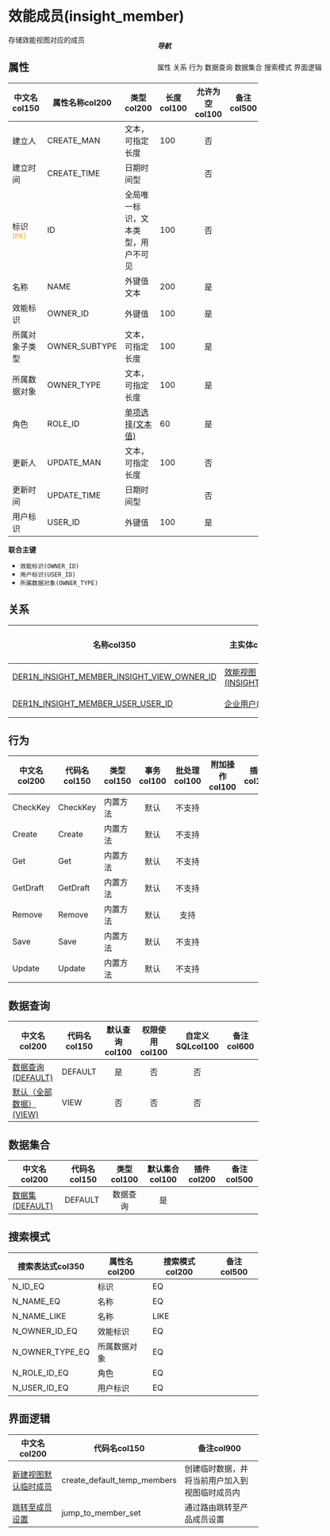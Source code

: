# 效能成员(insight_member)  <!-- {docsify-ignore-all} -->


存储效能视图对应的成员


## 属性
|    中文名col150 | 属性名称col200           | 类型col200     | 长度col100    |允许为空col100    |  备注col500  |
| --------   |------------| -----  | -----  | :----: | -------- |
|建立人|CREATE_MAN|文本，可指定长度|100|否||
|建立时间|CREATE_TIME|日期时间型||否||
|标识<sup class="footnote-symbol"><font color=orange>[PK]</font></sup>|ID|全局唯一标识，文本类型，用户不可见|100|否||
|名称|NAME|外键值文本|200|是||
|效能标识|OWNER_ID|外键值|100|是||
|所属对象子类型|OWNER_SUBTYPE|文本，可指定长度|100|是||
|所属数据对象|OWNER_TYPE|文本，可指定长度|100|是||
|角色|ROLE_ID|[单项选择(文本值)](index/dictionary_index#role_type "角色类型")|60|是||
|更新人|UPDATE_MAN|文本，可指定长度|100|否||
|更新时间|UPDATE_TIME|日期时间型||否||
|用户标识|USER_ID|外键值|100|是||

<p class="panel-title"><b>联合主键</b></p>

  * `效能标识(OWNER_ID)`
  * `用户标识(USER_ID)`
  * `所属数据对象(OWNER_TYPE)`

## 关系

<el-row>
<el-tabs v-model="show_der">
<el-tab-pane label="从关系" name="minor">

|  名称col350   | 主实体col200   | 关系类型col200   |    备注col500  |
| -------- |---------- |-----------|----- |
|[DER1N_INSIGHT_MEMBER_INSIGHT_VIEW_OWNER_ID](der/DER1N_INSIGHT_MEMBER_INSIGHT_VIEW_OWNER_ID)|[效能视图(INSIGHT_VIEW)](module/Insight/insight_view)|1:N关系||
|[DER1N_INSIGHT_MEMBER_USER_USER_ID](der/DER1N_INSIGHT_MEMBER_USER_USER_ID)|[企业用户(USER)](module/Base/user)|1:N关系||

</el-tab-pane>
</el-tabs>
</el-row>

## 行为
| 中文名col200    | 代码名col150    | 类型col150    | 事务col100   | 批处理col100   | 附加操作col100  | 插件col150    |  备注col300  |
| -------- |---------- |----------- |:----:|:----:|---------| ----- | ----- |
|CheckKey|CheckKey|内置方法|默认|不支持||||
|Create|Create|内置方法|默认|不支持||||
|Get|Get|内置方法|默认|不支持||||
|GetDraft|GetDraft|内置方法|默认|不支持||||
|Remove|Remove|内置方法|默认|支持||||
|Save|Save|内置方法|默认|不支持||||
|Update|Update|内置方法|默认|不支持||||

## 数据查询
| 中文名col200    | 代码名col150    | 默认查询col100 | 权限使用col100 | 自定义SQLcol100 |  备注col600|
| --------  | --------   | :----:  |:----:  | :----:  |----- |
|[数据查询(DEFAULT)](module/Insight/insight_member/query/Default)|DEFAULT|是|否 |否 ||
|[默认（全部数据）(VIEW)](module/Insight/insight_member/query/View)|VIEW|否|否 |否 ||

## 数据集合
| 中文名col200  | 代码名col150  | 类型col100 | 默认集合col100 |   插件col200|   备注col500|
| --------  | --------   | :----:   | :----:   | ----- |----- |
|[数据集(DEFAULT)](module/Insight/insight_member/dataset/Default)|DEFAULT|数据查询|是|||

## 搜索模式
|   搜索表达式col350   |    属性名col200    |    搜索模式col200        |备注col500  |
| -------- |------------|------------|------|
|N_ID_EQ|标识|EQ||
|N_NAME_EQ|名称|EQ||
|N_NAME_LIKE|名称|LIKE||
|N_OWNER_ID_EQ|效能标识|EQ||
|N_OWNER_TYPE_EQ|所属数据对象|EQ||
|N_ROLE_ID_EQ|角色|EQ||
|N_USER_ID_EQ|用户标识|EQ||

## 界面逻辑
|  中文名col200 | 代码名col150 | 备注col900 |
| --------|--------|--------|
|[新建视图默认临时成员](module/Insight/insight_member/uilogic/create_default_temp_members)|create_default_temp_members|创建临时数据，并将当前用户加入到视图临时成员内|
|[跳转至成员设置](module/Insight/insight_member/uilogic/jump_to_member_set)|jump_to_member_set|通过路由跳转至产品成员设置|

<div style="display: block; overflow: hidden; position: fixed; top: 140px; right: 100px;">

##### 导航
<el-anchor >
<el-anchor-link :href="`#/module/Insight/insight_member?id=属性`">
  属性
</el-anchor-link>
<el-anchor-link :href="`#/module/Insight/insight_member?id=关系`">
  关系
</el-anchor-link>
<el-anchor-link :href="`#/module/Insight/insight_member?id=行为`">
  行为
</el-anchor-link>
<el-anchor-link :href="`#/module/Insight/insight_member?id=数据查询`">
  数据查询
</el-anchor-link>
<el-anchor-link :href="`#/module/Insight/insight_member?id=数据集合`">
  数据集合
</el-anchor-link>
<el-anchor-link :href="`#/module/Insight/insight_member?id=搜索模式`">
  搜索模式
</el-anchor-link>
<el-anchor-link :href="`#/module/Insight/insight_member?id=界面逻辑`">
  界面逻辑
</el-anchor-link>
</el-anchor>
</div>

<script>
 const { createApp } = Vue
  createApp({
    data() {
      return {
show_der:'minor',


      }
    },
    methods: {
    }
  }).use(ElementPlus).mount('#app')
</script>